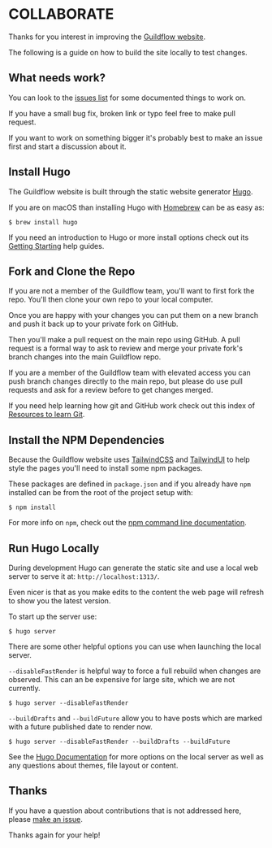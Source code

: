 # COLLABORATE

Thanks for you interest in improving the [Guildflow website](https://guildflow.com/).

The following is a guide on how to build the site locally to test changes.

## What needs work?

You can look to the [issues list](https://github.com/Guildflow/guildflow-marketing-website) for some documented things to work on.

If you have a small bug fix, broken link or typo feel free to make pull request.

If you want to work on something bigger it's probably best to make an issue first and start a discussion about it.

## Install Hugo

The Guildflow website is built through the static website generator [Hugo](https://gohugo.io).

If you are on macOS than installing Hugo with [Homebrew](https://brew.sh/) can be as easy as:

    $ brew install hugo

If you need an introduction to Hugo or more install options check out its [Getting Starting](https://gohugo.io/getting-started/) help guides.

## Fork and Clone the Repo

If you are not a member of the Guildflow team, you'll want to first fork the repo. You'll then clone your own repo to your local computer.

Once you are happy with your changes you can put them on a new branch and push it back up to your private fork on GitHub.

Then you'll make a pull request on the main repo using GitHub. A pull request is a formal way to ask to review and merge your private fork's branch changes into the main Guildflow repo.

If you are a member of the Guildflow team with elevated access you can push branch changes directly to the main repo, but please do use pull requests and ask for a review before to get changes merged. 

If you need help learning how git and GitHub work check out this index of [Resources to learn Git](https://try.github.io/).

## Install the NPM Dependencies

Because the Guildflow website uses [TailwindCSS](https://tailwindcss.com/) and [TailwindUI](https://tailwindui.com/) to help style the pages you'll need to install some npm packages.

These packages are defined in `package.json` and if you already have `npm` installed can be from the root of the project setup with:

    $ npm install

For more info on `npm`, check out the [npm command line documentation](https://docs.npmjs.com/cli/npm).

## Run Hugo Locally

During development Hugo can generate the static site and use a local web server to serve it at: `http://localhost:1313/`. 

Even nicer is that as you make edits to the content the web page will refresh to show you the latest version.

To start up the server use:

    $ hugo server

There are some other helpful options you can use when launching the local server.

`--disableFastRender` is helpful way to force a full rebuild when changes are observed. This can an be expensive for large site, which we are not currently.

    $ hugo server --disableFastRender

`--buildDrafts` and `--buildFuture` allow you to have posts which are marked with a future published date to render now.

    $ hugo server --disableFastRender --buildDrafts --buildFuture

See the [Hugo Documentation](https://gohugo.io/documentation/) for more options on the local server as well as any questions about themes, file layout or content. 

## Thanks

If you have a question about contributions that is not addressed here, please [make an issue](https://github.com/Guildflow/guildflow-marketing-website/issues/new). 

Thanks again for your help!